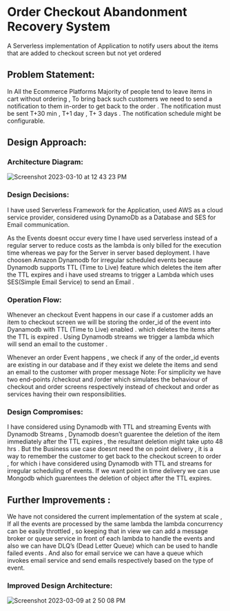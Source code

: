# Order Checkout Abandonment Recovery System
A Serverless implementation of Application to notify users about the items that are added to checkout screen but not yet ordered
## Problem Statement:

In All the Ecommerce Platforms Majority of people tend to leave items in cart without ordering , To bring back such customers we need to send a notification to them in-order to get back to the order . The notification must be sent T+30 min , T+1 day , T+ 3 days . The notification schedule might be configurable.

## Design Approach:

### Architecture Diagram:
![Screenshot 2023-03-10 at 12 43 23 PM](https://user-images.githubusercontent.com/43718077/224310047-a78e74d2-3123-42f7-b6f2-4f83ecda375e.png)

### Design Decisions:

I have used Serverless Framework for the Application, used AWS as a cloud service provider, considered using DynamoDb as a Database and SES for Email communication.

As the Events doesnt occur every time I have used serverless instead of a regular server to reduce costs  as the lambda is only billed for the execution time whereas we pay for the Server in server based deployment. I have choosen Amazon Dynamodb for irregular scheduled events because Dynamodb supports TTL (Time to Live) feature which deletes the item after the TTL expires and i have used streams to trigger a Lambda which uses SES(Simple Email Service) to send an Email . 

### Operation Flow:

Whenever an checkout Event happens in our case if a customer adds an item to checkout screen we will be storing the order_id of the event into Dyanamodb with TTL (Time to Live) enabled . which deletes the items after the TTL is expired . Using Dynamodb streams we trigger a lambda which will send an email to the customer .

Whenever an order Event happens , we check if any of the order_id events are existing in our database and if they exist we delete the items and send an email to the customer with proper message
Note: For simplicity we have two end-points /checkout and /order which simulates the behaviour of checkout and order screens respectively instead of checkout and order as services having their own responsibilities. 
### Design Compromises:

I have considered using Dynamodb with TTL and streaming Events with Dynamodb Streams , Dynamodb doesn’t guarentee the deletion of the item immediately after the TTL expires , the resultant deletion might take upto 48 hrs . But the Business use case doesnt need the on point delivery , it is a way to remember the customer to get back to the checkout screen to order , for which i have considered using Dynamodb with TTL and streams for irregular scheduling of events. If we want point in time delivery we can use Mongodb which guarentees the deletion of object after the TTL expires.

## Further Improvements :

We have not considered the current implementation of the system at scale , If all the events are processed by the same lambda the lambda concurrency can be easily throttled , so keeping that in view we can add a message broker or queue service in front of each lambda to handle the events and also we can have DLQ’s (Dead Letter Queue) which can be used to handle failed events . And also for email service we can have a queue which invokes email service and send emails respectively based on the type of event.

### Improved Design Architecture:
![Screenshot 2023-03-09 at 2 50 08 PM](https://user-images.githubusercontent.com/43718077/224306443-7c73ba92-ee22-431f-bb9a-9c47013c2939.png)
